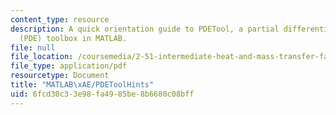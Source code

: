 ```yaml
---
content_type: resource
description: A quick orientation guide to PDETool, a partial differential-equation
  (PDE) toolbox in MATLAB.
file: null
file_location: /coursemedia/2-51-intermediate-heat-and-mass-transfer-fall-2008/6fcd30c33e98fa4985be8b6680c08bff_matlab.pdf
file_type: application/pdf
resourcetype: Document
title: "MATLAB\xAE/PDEToolHints"
uid: 6fcd30c3-3e98-fa49-85be-8b6680c08bff
---
```

